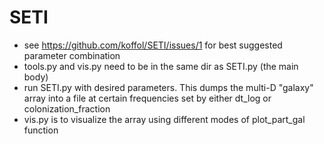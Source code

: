 # SETI
- see https://github.com/koffol/SETI/issues/1 for best suggested parameter combination
- tools.py and vis.py need to be in the same dir as SETI.py (the main body)
- run SETI.py with desired parameters. This dumps the multi-D "galaxy" array into a file at certain frequencies set by either dt_log or colonization_fraction
- vis.py is to visualize the array using different modes of plot_part_gal function
